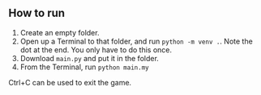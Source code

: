 ## How to run

1. Create an empty folder.
2. Open up a Terminal to that folder, and run `python -m venv .`. Note the dot at the end. You only have to do this once.
3. Download `main.py` and put it in the folder.
4. From the Terminal, run `python main.my`

Ctrl+C can be used to exit the game.